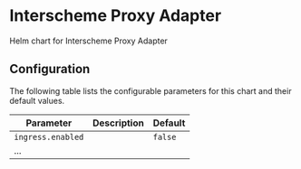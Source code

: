 
Interscheme Proxy Adapter
===========

Helm chart for Interscheme Proxy Adapter


## Configuration

The following table lists the configurable parameters for this chart and their default values.

| Parameter                | Description             | Default        |
| ------------------------ | ----------------------- | -------------- |
| `ingress.enabled`        |                         | `false`        |
| ...                      |                         |                |


